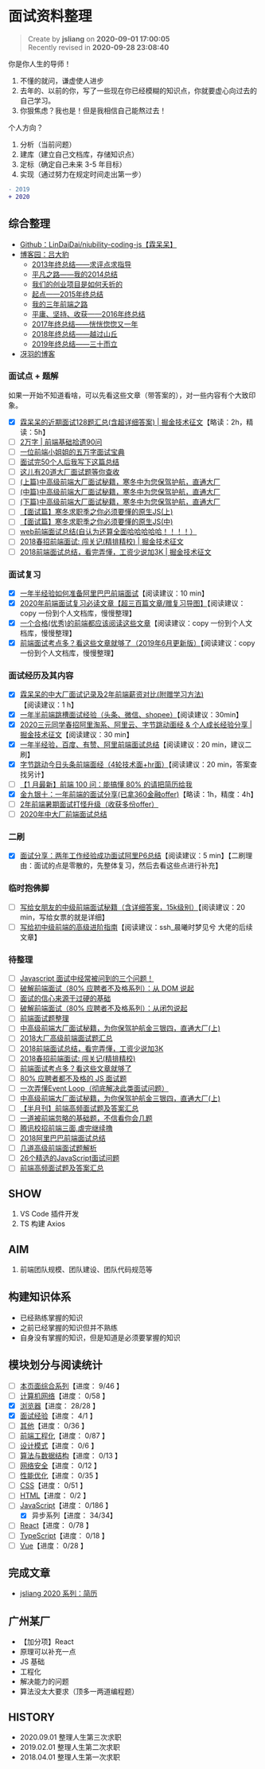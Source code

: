 面试资料整理
===

> Create by **jsliang** on **2020-09-01 17:00:05**  
> Recently revised in **2020-09-28 23:08:40**

你是你人生的导师！

1. 不懂的就问，谦虚使人进步
2. 去年的、以前的你，写了一些现在你已经模糊的知识点，你就要虚心向过去的自己学习。
3. 你狠焦虑？我也是！但是我相信自己能熬过去！

个人方向？

1. 分析（当前问题）
2. 建库（建立自己文档库，存储知识点）
3. 定标（确定自己未来 3-5 年目标）
4. 实现（通过努力在规定时间走出第一步）

```diff
- 2019
+ 2020
```

## 综合整理

* [Github：LinDaiDai/niubility-coding-js【霖呆呆】](https://github.com/LinDaiDai/niubility-coding-js)
* [博客园：吕大豹](https://www.cnblogs.com/lvdabao/)
  * [2013年终总结——求评点求指导](https://www.cnblogs.com/lvdabao/p/3506352.html)
  * [平凡之路——我的2014总结](https://www.cnblogs.com/lvdabao/p/2014_summary.html)
  * [我们的创业项目是如何夭折的](https://www.cnblogs.com/lvdabao/p/4596429.html)
  * [起点——2015年终总结](https://www.cnblogs.com/lvdabao/p/5178852.html)
  * [我的三年前端之路](https://www.cnblogs.com/lvdabao/p/5658389.html)
  * [平庸、坚持、收获——2016年终总结](https://www.cnblogs.com/lvdabao/p/6228024.html)
  * [2017年终总结——恍恍惚惚又一年](https://www.cnblogs.com/lvdabao/p/8258025.html)
  * [2018年终总结——越过山丘](https://www.cnblogs.com/lvdabao/p/10211898.html)
  * [2019年终总结——三十而立](https://www.cnblogs.com/lvdabao/p/12142637.html)
* [冴羽的博客](https://github.com/mqyqingfeng/Blog)

### 面试点 + 题解

如果一开始不知道看啥，可以先看这些文章（带答案的），对一些内容有个大致印象。

* [x] [霖呆呆的近期面试128题汇总(含超详细答案) | 掘金技术征文](https://juejin.im/post/6844904151369908232)【略读：2h，精读：5h】
* [ ] [2万字 | 前端基础拾遗90问](https://juejin.im/post/6844904116552990727)
* [ ] [一位前端小姐姐的五万字面试宝典](https://juejin.im/post/6844904121380667399)
* [ ] [面试完50个人后我写下这篇总结](https://juejin.im/post/6844904019165446158)
* [ ] [这儿有20道大厂面试题等你查收](https://juejin.im/post/6844903874705227789)
* [ ] [(上篇)中高级前端大厂面试秘籍，寒冬中为您保驾护航，直通大厂](https://juejin.im/post/6844903776512393224)
* [ ] [(中篇)中高级前端大厂面试秘籍，寒冬中为您保驾护航，直通大厂](https://juejin.im/post/6844903801153945608)
* [ ] [(下篇)中高级前端大厂面试秘籍，寒冬中为您保驾护航，直通大厂](https://juejin.im/post/6844903830979608584)
* [ ] [【面试篇】寒冬求职季之你必须要懂的原生JS(上)](https://juejin.im/post/6844903815053852685)
* [ ] [【面试篇】寒冬求职季之你必须要懂的原生JS(中)](https://juejin.im/post/6844903828093927431)
* [ ] [web前端面试总结(自认为还算全面哈哈哈哈哈！！！！）](https://juejin.im/post/6844903976693940231)
* [ ] [2018春招前端面试: 闯关记(精排精校) | 掘金技术征文](https://juejin.im/post/6844903570001625102)
* [ ] [2018前端面试总结，看完弄懂，工资少说加3K | 掘金技术征文](https://juejin.im/post/6844903673009553416)

### 面试复习

* [x] [一年半经验如何准备阿里巴巴前端面试](https://juejin.im/post/6844904072345026574)【阅读建议：10 min】
* [x] [2020年前端面试复习必读文章【超三百篇文章/赠复习导图】](https://juejin.im/post/6844904116339261447)【阅读建议：copy 一份到个人文档库，慢慢整理】
* [x] [一个合格(优秀)的前端都应该阅读这些文章](https://juejin.im/post/6844903896637259784)【阅读建议：copy 一份到个人文档库，慢慢整理】
* [x] [前端面试考点多？看这些文章就够了（2019年6月更新版）](https://juejin.im/post/6844903577220349959)【阅读建议：copy 一份到个人文档库，慢慢整理】

### 面试经历及其内容

* [x] [霖呆呆的中大厂面试记录及2年前端薪资对比(附赠学习方法)](https://juejin.im/post/6844904181627781128)【阅读建议：1 h】
* [x] [一年半前端跳槽面试经验（头条、微信、shopee）](https://zhuanlan.zhihu.com/p/114028796)【阅读建议：30min】
* [x] [2020三元同学春招阿里淘系、阿里云、字节跳动面经 & 个人成长经验分享 | 掘金技术征文](https://juejin.im/post/6844904106537009159)【阅读建议：30 min】
* [x] [一年半经验，百度、有赞、阿里前端面试总结](https://juejin.im/post/6844903715669999629)【阅读建议：20 min，建议二刷】
* [x] [字节跳动今日头条前端面经（4轮技术面+hr面）](https://juejin.im/post/6844904088337907720)【阅读建议：20 min，答案查找另计】
* [ ] [【1 月最新】前端 100 问：能搞懂 80% 的请把简历给我](https://juejin.im/post/6844903885488783374)
* [x] [金九银十：一年前端的面试分享(已拿360金融offer)](https://juejin.im/post/6874275613360783368)【略读：1h，精度：4h】
* [ ] [2年前端暑期面试打怪升级（收获多份offer）](https://juejin.im/post/6876327630212169735)
* [ ] [2020年中大厂前端面试总结](https://segmentfault.com/a/1190000023783535)

### 二刷

* [x] [面试分享：两年工作经验成功面试阿里P6总结](https://juejin.im/post/6844903928442667015)【阅读建议：5 min】【二刷理由：面试的点是零散的，先整体复习，然后去看这些点进行补充】

### 临时抱佛脚

* [ ] [写给女朋友的中级前端面试秘籍（含详细答案，15k级别）](https://juejin.im/post/6844904115428917255)【阅读建议：20 min，写给女票的就是详细】
* [ ] [写给初中级前端的高级进阶指南](https://juejin.im/post/6844904103504527374)【阅读建议：ssh_晨曦时梦见兮 大佬的后续文章】

### 待整理

* [ ] [Javascript 面试中经常被问到的三个问题！](https://segmentfault.com/a/1190000018257074)
* [ ] [破解前端面试（80% 应聘者不及格系列）：从 DOM 说起](https://juejin.im/post/6844903474547671047)
* [ ] [面试的信心来源于过硬的基础](https://segmentfault.com/a/1190000013331105)
* [ ] [破解前端面试（80% 应聘者不及格系列）：从闭包说起](https://juejin.im/post/6844903474212143117#heading-0)
* [ ] [前端面试题整理](http://blog.poetries.top/FE-Interview-Questions/)
* [ ] [中高级前端大厂面试秘籍，为你保驾护航金三银四，直通大厂(上)](https://juejin.im/post/6844903776512393224#heading-13)
* [ ] [2018大厂高级前端面试题汇总](https://juejin.im/post/6844903695411314696)
* [ ] [2018前端面试总结，看完弄懂，工资少说加3K](https://juejin.im/post/6844903673009553416)
* [ ] [2018春招前端面试: 闯关记(精排精校)](https://juejin.im/post/6844903570001625102)
* [ ] [前端面试考点多？看这些文章就够了](https://juejin.im/post/6844903577220349959)
* [ ] [80% 应聘者都不及格的 JS 面试题](https://juejin.im/post/6844903470466629640)
* [ ] [一次弄懂Event Loop（彻底解决此类面试问题）](https://juejin.im/post/6844903764202094606)
* [ ] [中高级前端大厂面试秘籍，为你保驾护航金三银四，直通大厂(上)](https://juejin.im/post/6844903776512393224)
* [ ] [【半月刊】前端高频面试题及答案汇总](https://juejin.im/post/6844903778387247117)
* [ ] [一道被前端忽略的基础题，不信看你会几题](https://juejin.im/post/6844903778479505416)
* [ ] [腾讯校招前端三面,虐完继续撸](https://juejin.im/post/6844903497884762119)
* [ ] [2018阿里巴巴前端面试总结](https://juejin.im/post/6844903580860678158)
* [ ] [几道高级前端面试题解析](https://juejin.im/post/6844903598707441672)
* [ ] [26个精选的JavaScript面试问题](https://zhuanlan.zhihu.com/p/46958191)
* [ ] [前端高频面试题及答案汇总](https://juejin.im/post/6844903778387247117)

## SHOW

1. VS Code 插件开发
2. TS 构建 Axios

## AIM

1. 前端团队规模、团队建设、团队代码规范等

## 构建知识体系

* 已经熟练掌握的知识
* 之前已经掌握的知识但并不熟练
* 自身没有掌握的知识，但是知道是必须要掌握的知识

## 模块划分与阅读统计

* [ ] [本页面综合系列](./README.md)【进度： 9/46 】
* [ ] [计算机网络](./计算机网络/README.md)【进度： 0/58 】
* [x] [浏览器](./浏览器/README.md)【进度： 28/28 】
* [x] [面试经验](./面试经验/README.md)【进度： 4/1 】
* [ ] [其他](./其他/README.md)【进度： 0/36 】
* [ ] [前端工程化](./前端工程化/README.md)【进度： 0/87 】
* [ ] [设计模式](./设计模式/README.md)【进度： 0/6 】
* [ ] [算法与数据结构](./算法与数据结构/README.md)【进度： 0/13 】
* [ ] [网络安全](./网络安全/README.md)【进度： 0/12 】
* [ ] [性能优化](./性能优化/README.md)【进度： 0/35 】
* [ ] [CSS](./CSS/README.md)【进度： 0/51 】
* [ ] [HTML](./HTML/README.md)【进度： 0/2 】
* [ ] [JavaScript](./JavaScript/README.md)【进度： 0/186 】
  * [x] 异步系列【进度： 34/34】
* [ ] [React](./React/README.md)【进度： 0/78 】
* [ ] [TypeScript](./TypeScript/README.md)【进度： 0/18 】
* [ ] [Vue](./Vue/README.md)【进度： 0/28 】

## 完成文章

* [jsliang 2020 系列：简历](https://github.com/LiangJunrong/document-library/blob/master/other-library/interview/%E9%9D%A2%E8%AF%95%E8%B5%84%E6%96%99%E6%95%B4%E7%90%86/%E7%AE%80%E5%8E%86/2020%20%E7%AE%80%E5%8E%86.md)

## 广州某厂

* 【加分项】React
* 原理可以补充一点
* JS 基础
* 工程化
* 解决能力的问题
* 算法没太大要求（顶多一两道编程题）

## HISTORY

* 2020.09.01 整理人生第三次求职
* 2019.02.01 整理人生第二次求职
* 2018.04.01 整理人生第一次求职